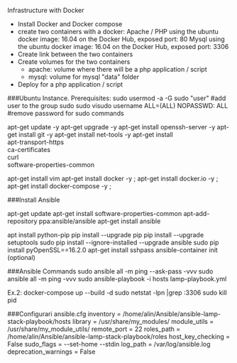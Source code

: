 Infrastructure with Docker
   - Install Docker and Docker compose
   - create two containers with a docker:
        Apache / PHP using the ubuntu docker image: 16.04 on the Docker Hub, exposed port: 80
        Mysql using the ubuntu docker image: 16.04 on the Docker Hub, exposed port: 3306
   - Create link between the two containers
   - Create volumes for the two containers
        - apache: volume where there will be a php application / script
        - mysql: volume for mysql "data" folder
   - Deploy for a php application / script

###Ubuntu Instance. Prerequisites:
sudo usermod -a -G sudo "user"    #add user to the group sudo
sudo visudo
username ALL=(ALL) NOPASSWD: ALL  #remove password for sudo commands


apt-get update -y
apt-get upgrade -y
apt-get install openssh-server -y
apt-get install git -y
apt-get install net-tools -y
apt-get install \
    apt-transport-https \
    ca-certificates \
    curl \
    software-properties-common

apt-get install vim
apt-get install docker -y ; apt-get install docker.io -y ; apt-get install docker-compose -y ;

###Install Ansible

apt-get update
apt-get install software-properties-common
apt-add-repository ppa:ansible/ansible
apt-get install ansible

apt install python-pip
pip install --upgrade pip
pip install --upgrade setuptools
sudo pip install --ignore-installed --upgrade ansible
sudo pip install pyOpenSSL==16.2.0
apt-get install sshpass
ansible-container init (optional)

###Ansible Commands
sudo ansible all -m ping --ask-pass -vvv
sudo ansible all -m ping   -vvv
sudo ansible-playbook -i hosts lamp-playbook.yml

Ex.2:
docker-compose up --build -d
sudo netstat -lpn |grep :3306
sudo kill pid

###Configurari ansible.cfg
inventory      = /home/alin/Ansible/ansible-lamp-stack-playbook/hosts
library        = /usr/share/my_modules/
module_utils   = /usr/share/my_module_utils/
remote_port    = 22
roles_path     = /home/alin/Ansible/ansible-lamp-stack-playbook/roles
host_key_checking = False
sudo_flags = --set-home --stdin
log_path = /var/log/ansible.log
deprecation_warnings = False

